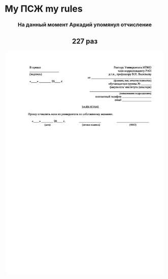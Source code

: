 # My ПСЖ my rules
<h3 align="center">На данный момент Аркадий упомянул отчисление</h3>
<h2 align="center"> 227  раз</h2>
<p align="center"><img src="./psj.jpeg" width="500px"></p>
